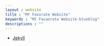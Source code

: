 ```yaml
---
layout : website
title : "MY Favorate Website"
keywords : "MY Favaorate Website-blueblog"
descriptions : ""
---
```


-	[Jekyll][t1]

[t1]: http://jekyllrb.com/ "Jekyll"